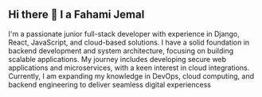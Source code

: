 ## Hi there 👋 I a Fahami Jemal
I'm a passionate junior full-stack developer with experience in Django, React, JavaScript, and cloud-based solutions. I have a solid foundation in backend development and system architecture, focusing on building scalable applications. My journey includes developing secure web applications and microservices, with a keen interest in cloud integrations. Currently, I am expanding my knowledge in DevOps, cloud computing, and backend engineering to deliver seamless digital experiencess

<!--
**fahamijemal/fahamijemal** is a ✨ _special_ ✨ repository because its `README.md` (this file) appears on your GitHub profile.

Here are some ideas to get you started:

- 🔭 I’m currently working on ...
- 🌱 I’m currently learning ...
- 👯 I’m looking to collaborate on ...
- 🤔 I’m looking for help with ...
- 💬 Ask me about ...
- 📫 How to reach me: ...
- 😄 Pronouns: ...
- ⚡ Fun fact: ...
-->

